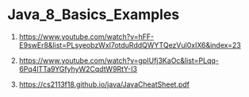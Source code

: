 # Java_8_Basics_Examples


1) https://www.youtube.com/watch?v=hFF-E9swEr8&list=PLsyeobzWxl7otduRddQWYTQezVul0xIX6&index=23

2) https://www.youtube.com/watch?v=gpIUfj3KaOc&list=PLqq-6Pq4lTTa9YGfyhyW2CqdtW9RtY-I3

3) https://cs2113f18.github.io/java/JavaCheatSheet.pdf

